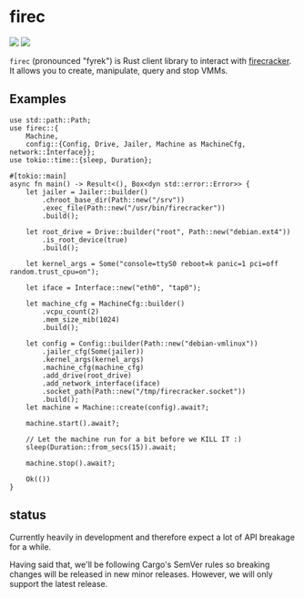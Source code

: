 # firec

[![](https://docs.rs/firec/badge.svg)](https://docs.rs/firec/) [![](https://img.shields.io/crates/v/firec)](https://crates.io/crates/firec)

`firec` (pronounced "fyrek") is Rust client library to interact with [firecracker]. It allows you to
create, manipulate, query and stop VMMs.

## Examples

```rust,no_run
use std::path::Path;
use firec::{
    Machine,
    config::{Config, Drive, Jailer, Machine as MachineCfg, network::Interface}};
use tokio::time::{sleep, Duration};

#[tokio::main]
async fn main() -> Result<(), Box<dyn std::error::Error>> {
    let jailer = Jailer::builder()
        .chroot_base_dir(Path::new("/srv"))
        .exec_file(Path::new("/usr/bin/firecracker"))
        .build();

    let root_drive = Drive::builder("root", Path::new("debian.ext4"))
        .is_root_device(true)
        .build();

    let kernel_args = Some("console=ttyS0 reboot=k panic=1 pci=off random.trust_cpu=on");

    let iface = Interface::new("eth0", "tap0");

    let machine_cfg = MachineCfg::builder()
        .vcpu_count(2)
        .mem_size_mib(1024)
        .build();

    let config = Config::builder(Path::new("debian-vmlinux"))
        .jailer_cfg(Some(jailer))
        .kernel_args(kernel_args)
        .machine_cfg(machine_cfg)
        .add_drive(root_drive)
        .add_network_interface(iface)
        .socket_path(Path::new("/tmp/firecracker.socket"))
        .build();
    let machine = Machine::create(config).await?;

    machine.start().await?;

    // Let the machine run for a bit before we KILL IT :)
    sleep(Duration::from_secs(15)).await;

    machine.stop().await?;

    Ok(())
}
```

## status

Currently heavily in development and therefore expect a lot of API breakage for a while.

Having said that, we'll be following Cargo's SemVer rules so breaking changes will be released in
new minor releases. However, we will only support the latest release.

[firecracker]: https://github.com/firecracker-microvm/firecracker/blob/main/src/api_server/swagger/firecracker.yaml